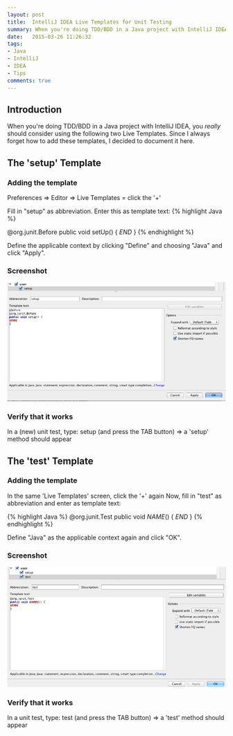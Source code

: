 ```yaml
---
layout: post
title:  IntelliJ IDEA Live Templates for Unit Testing
summary: When you're doing TDD/BDD in a Java project with IntelliJ IDEA, you really should consider using the following two Live Templates.
date:   2015-03-26 11:26:32
tags:
- Java
- IntelliJ
- IDEA
- Tips
comments: true
---
```


## Introduction
When you're doing TDD/BDD in a Java project with IntelliJ IDEA, you _really_ should consider using the following two Live Templates.
Since I always forget how to add these templates, I decided to document it here.

## The 'setup' Template
### Adding the template
Preferences => Editor => Live Templates = click the '+'

Fill in "setup" as abbreviation. Enter this as template text:
{% highlight Java %}

@org.junit.Before
public void setUp() {
$END$
}
{% endhighlight %}

Define the applicable context by clicking "Define" and choosing "Java" and click "Apply".

### Screenshot
![The setup template](/public/images/posts/intellij_idea_live_templates_for_unit_testing/setup.png)

### Verify that it works
In a (new) unit test, type: setup (and press the TAB button) => a 'setup' method should appear


## The 'test' Template
### Adding the template
In the same 'Live Templates' screen, click the '+' again
Now, fill in "test" as abbreviation and enter as template text:

{% highlight Java %}
@org.junit.Test
public void $NAME$() {
$END$
}
{% endhighlight %}

Define "Java" as the applicable context again and click "OK".

### Screenshot
![The test template](/public/images/posts/intellij_idea_live_templates_for_unit_testing/test.png)

### Verify that it works
In a unit test, type: test (and press the TAB button) => a 'test' method should appear
